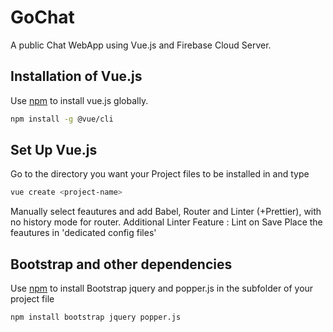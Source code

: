 # GoChat
A public Chat WebApp using Vue.js and Firebase Cloud Server.

## Installation of Vue.js
Use [npm](https://www.npmjs.com/) to install vue.js globally.
```bash
npm install -g @vue/cli
```

## Set Up Vue.js 
Go to the directory you want your Project files to be installed in and type
```bash
vue create <project-name>
```
Manually select feautures and add Babel, Router and Linter (+Prettier), with no history mode for router.
Additional Linter Feature : Lint on Save
Place the feautures in 'dedicated config files'

## Bootstrap and other dependencies
Use [npm](https://www.npmjs.com/) to install Bootstrap jquery and popper.js in the subfolder of your project file
```bash
npm install bootstrap jquery popper.js
```
